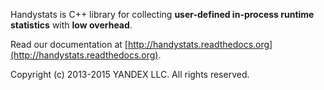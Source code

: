 Handystats is C++ library for collecting **user-defined in-process runtime statistics** with **low overhead**.

Read our documentation at [http://handystats.readthedocs.org](http://handystats.readthedocs.org).

Copyright (c) 2013-2015 YANDEX LLC. All rights reserved.
